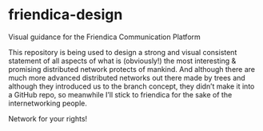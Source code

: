 friendica-design
================

Visual guidance for the Friendica Communication Platform

This repository is being used to design a strong and visual consistent statement of all aspects of what is (obviously!) the most interesting & promising distributed network protects of mankind. And although there are much more advanced distributed networks out there made by trees and although they introduced us to the branch concept, they didn’t make it into a GitHub repo, so meanwhile I’ll stick to friendica for the sake of the internetworking people.

Network for your rights!
